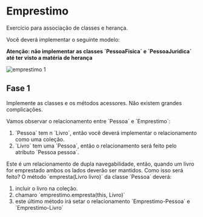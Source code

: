 # Emprestimo
Exercício para associação de classes e herança.

Você deverá implementar o seguinte modelo:

**Atenção: não implementar as classes ´PessoaFisica´ e ´PessoaJuridica´ até ter visto a matéria de herança**


![emprestimo 1](https://user-images.githubusercontent.com/20231710/30089356-9a7d03f0-9282-11e7-91ac-10fccbe08198.png)

## Fase 1

Implemente as classes e os métodos acessores. Nâo existem grandes complicações.

Vamos observar o relacionamento entre ´Pessoa´ e ´Emprestimo´:
1. ´Pessoa´ tem n ´Livro´, então você deverá implementar o relacionamento como uma coleção. 
2. ´Livro´ tem uma ´Pessoa´, então o relacionamento será feito pelo atributo ´Pessoa pessoa´.

Este é um relacionamento de dupla navegabilidade, então, quando um livro for emprestado ambos os lados deverão ser mantidos. Como isso será feito?
O método ´empresta(Livro livro)´ da classe ´Pessoa´ deverá:
1. incluir o livro na coleção.
2. chamaro ´emprestimo.empresta(this, Livro)´
3. este último método irá setar o relacionamento ´Emprestimo-Pessoa´ e ´Emprestimo-Livro´

